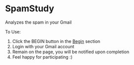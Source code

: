 # SpamStudy

Analyzes the spam in your Gmail

To Use:

1. Click the BEGIN button in the [Begin](https://anmols1.github.io/SpamStudy/#begin) section
2. Login with your Gmail account
3. Remain on the page, you will be notified upon completion
4. Feel happy for participating :)
